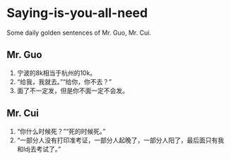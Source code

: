 # Saying-is-you-all-need
Some daily golden sentences of Mr. Guo, Mr. Cui.

## Mr. Guo
  1. 宁波的8k相当于杭州的10k。
  2. “给我，我就去。”“给你，你不去？” 
  3. 面了不一定发，但是你不面一定不会发。

## Mr. Cui
  1. “你什么时候死？”“死的时候死。”
  2. “一部分人没有打印准考证，一部分人起晚了，一部分人阳了，最后面只有我和ldj去考试了。”
